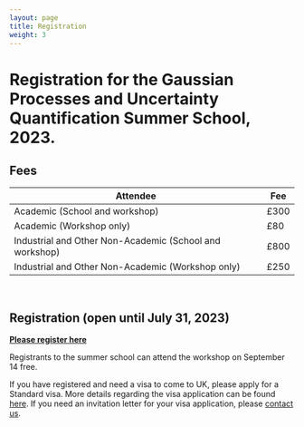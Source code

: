 ```yaml
---
layout: page
title: Registration
weight: 3
---
```


# Registration for the Gaussian Processes and Uncertainty Quantification Summer School, 2023.

## Fees

Attendee                          |  Fee  | 
----------------------------------|-----------------------|
Academic (School and workshop)                         |      £300             |  
Academic (Workshop only)                         |      £80             |  
Industrial and Other Non-Academic (School and workshop) |      £800             |
Industrial and Other Non-Academic (Workshop only) |      £250             |
<br />

## Registration (open until July 31, 2023) 

**[Please register here](https://estore.manchester.ac.uk/conferences-and-events/faculty-of-science-engineering/department-of-computer-science/centre-of-excellence/gaussian-process-and-uncertainty-quantification-summer-school)** 

<!---
**Registrations are now closed.**

Contact the [organisers](mailto:m.t.smith@sheffield.ac.uk) if you want to be put on the waiting list.


-->

Registrants to the summer school can attend the workshop on September 14 free.

If you have registered and need a visa to come to UK, please apply for a Standard visa. More details regarding the visa application can be found
[here](https://www.gov.uk/standard-visitor-visa). If you need an invitation letter for your visa application, please [contact us](mailto:mauricio.alvarezlopez@manchester.ac.uk).

